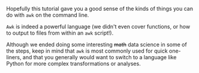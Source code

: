 <script>
import Alert from "components/Alert.svelte";
import Link from "components/Link.svelte";
import Execute from "components/Execute.svelte";
</script>

Hopefully this tutorial gave you a good sense of the kinds of things you can do with `awk` on the command line.

`Awk` is indeed a powerful language (we didn't even cover functions, or how to output to files from within an `awk` script!).

Although we ended doing some interesting ~~math~~ data science in some of the steps, keep in mind that `awk` is most commonly used for quick one-liners, and that you generally would want to switch to a language like Python for more complex transformations or analyses.
